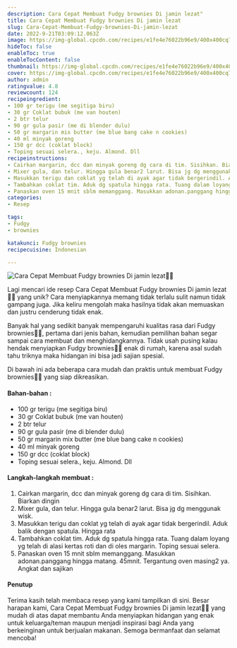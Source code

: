 ```yaml
---
description: Cara Cepat Membuat Fudgy brownies Di jamin lezat"
title: Cara Cepat Membuat Fudgy brownies Di jamin lezat
slug: Cara-Cepat-Membuat-Fudgy-brownies-Di-jamin-lezat
date: 2022-9-21T03:09:12.063Z
image: https://img-global.cpcdn.com/recipes/e1fe4e76022b96e9/400x400cq70/photo.jpg
hideToc: false
enableToc: true
enableTocContent: false
thumbnail: https://img-global.cpcdn.com/recipes/e1fe4e76022b96e9/400x400cq70/photo.jpg
cover: https://img-global.cpcdn.com/recipes/e1fe4e76022b96e9/400x400cq70/photo.jpg
author: admin
ratingvalue: 4.8
reviewcount: 124
recipeingredient:
- 100 gr terigu (me segitiga biru)
- 30 gr Coklat bubuk (me van houten)
- 2 btr telur
- 90 gr gula pasir (me di blender dulu)
- 50 gr margarin mix butter (me blue bang cake n cookies)
- 40 ml minyak goreng
- 150 gr dcc (coklat block)
- Toping sesuai selera., keju. Almond. Dll
recipeinstructions:
- Cairkan margarin, dcc dan minyak goreng dg cara di tim. Sisihkan. Biarkan dingin
- Mixer gula, dan telur. Hingga gula benar2 larut. Bisa jg dg menggunak wisk.
- Masukkan terigu dan coklat yg telah di ayak agar tidak bergerindil. Aduk balik dengan spatula. Hingga rata
- Tambahkan coklat tim. Aduk dg spatula hingga rata. Tuang dalam loyang yg telah di alasi kertas roti dan di oles margarin. Toping sesuai selera.
- Panaskan oven 15 mnit sblm memanggang. Masukkan adonan.panggang hingga matang. 45mnit. Tergantung oven masing2 ya. Angkat dan sajikan
categories:
- Resep

tags:
- Fudgy
- brownies

katakunci: Fudgy brownies
recipecuisine: Indonesian

---
```


![Cara Cepat Membuat Fudgy brownies Di jamin lezat👩‍🍳](https://img-global.cpcdn.com/recipes/e1fe4e76022b96e9/400x400cq70/photo.jpg)

Lagi mencari ide resep Cara Cepat Membuat Fudgy brownies Di jamin lezat👩‍🍳 yang unik? Cara menyiapkannya memang tidak terlalu sulit namun tidak gampang juga. Jika keliru mengolah maka hasilnya tidak akan memuaskan dan justru cenderung tidak enak.

Banyak hal yang sedikit banyak mempengaruhi kualitas rasa dari Fudgy brownies👩‍🍳, pertama dari jenis bahan, kemudian pemilihan bahan segar sampai cara membuat dan menghidangkannya. Tidak usah pusing kalau hendak menyiapkan Fudgy brownies👩‍🍳 enak di rumah, karena asal sudah tahu triknya maka hidangan ini bisa jadi sajian spesial.

Di bawah ini ada beberapa cara mudah dan praktis untuk membuat Fudgy brownies👩‍🍳 yang siap dikreasikan.

<!--inarticleads1-->

#### Bahan-bahan :

- 100 gr terigu (me segitiga biru)
- 30 gr Coklat bubuk (me van houten)
- 2 btr telur
- 90 gr gula pasir (me di blender dulu)
- 50 gr margarin mix butter (me blue bang cake n cookies)
- 40 ml minyak goreng
- 150 gr dcc (coklat block)
- Toping sesuai selera., keju. Almond. Dll

<!--inarticleads2-->

#### Langkah-langkah membuat :

1. Cairkan margarin, dcc dan minyak goreng dg cara di tim. Sisihkan. Biarkan dingin
1. Mixer gula, dan telur. Hingga gula benar2 larut. Bisa jg dg menggunak wisk.
1. Masukkan terigu dan coklat yg telah di ayak agar tidak bergerindil. Aduk balik dengan spatula. Hingga rata
1. Tambahkan coklat tim. Aduk dg spatula hingga rata. Tuang dalam loyang yg telah di alasi kertas roti dan di oles margarin. Toping sesuai selera.
1. Panaskan oven 15 mnit sblm memanggang. Masukkan adonan.panggang hingga matang. 45mnit. Tergantung oven masing2 ya. Angkat dan sajikan

#### Penutup

Terima kasih telah membaca resep yang kami tampilkan di sini. Besar harapan kami, Cara Cepat Membuat Fudgy brownies Di jamin lezat👩‍🍳 yang mudah di atas dapat membantu Anda menyiapkan hidangan yang enak untuk keluarga/teman maupun menjadi inspirasi bagi Anda yang berkeinginan untuk berjualan makanan. Semoga bermanfaat dan selamat mencoba!